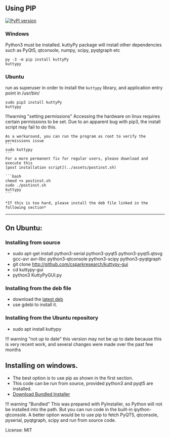 
## Using PIP 
[![PyPI version](https://badge.fury.io/py/kuttyPy.svg)](https://badge.fury.io/py/kuttyPy)
### Windows

Python3 must be installed. kuttyPy package will install other dependencies such as PyQt5, qtconsole, numpy, scipy, pyqtgraph etc

```
py -3 -m pip install kuttyPy
kuttypy
```

### Ubuntu

run as superuser in order to install the `kuttypy` library, and application entry point in /usr/bin/
```
sudo pip3 install kuttyPy
kuttypy
```

!!!warning "setting permissions"
	Accessing the hardware on linux requires certain permissions to be set.
	Due to an apparent bug with pip3, the install script may fail to do this.

	As a workaround, you can run the program as root to verify the permissions issue
	```
	sudo kuttypy
	```
	For a more permanent fix for regular users, please download and execute this
	[post installation script](../assets/postinst.sh)
	
	```bash
	chmod +x postinst.sh
	sudo ./postinst.sh
	kuttypy
	```

	*If this is too hard, please install the deb file linked in the following section*

---

## On Ubuntu:
### Installing from source

+ sudo apt-get install python3-serial python3-pyqt5 python3-pyqt5.qtsvg gcc-avr avr-libc python3-qtconsole python3-scipy python3-pyqtgraph
+ git clone http://github.com/csparkresearch/kuttypy-gui
+ cd kuttypy-gui
+ python3 KuttyPyGUI.py

### Installing from the deb file
+ download the [latest deb](https://csparkresearch.in/kuttypy)
+ use gdebi to install it.

### Installing from the Ubuntu repository
+ sudo apt install kuttypy

!!! warning "not up to date"
	this version may not be up to date because this is very recent work, and several changes were made over the past few months

## Installing on windows.

+ The best option is to use pip as shown in the first section.
+ This code can be run from source, provided python3 and pyqt5 are installed.
+ [Download Bundled Installer](https://drive.google.com/uc?export=download&id=1giJuDNIql8X5oaIcOLFACXD05-hmkBAy)

!!! warning "Bundled"
	This was prepared with PyInstaller, so Python will not be installed into the path. But you can run code
	in the built-in ipython-qtconsole. A better option would be to use pip to fetch PyQT5, qtconsole, pyserial, pyqtgraph, scipy and run from source code.


License: MIT

